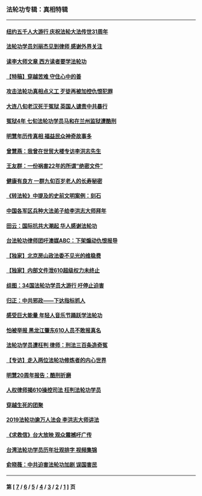 ### 法轮功专辑：真相特辑
---
#### [纽约五千人大游行 庆祝法轮大法传世31周年](../../pages/nf4389/n13995110.md?09210430) 
#### [法轮功学员刘丽杰见到律师 感谢外界关注](../../pages/nf4389/n13927012.md?09210430) 
#### [读李大师文章 西方读者要学法轮功](../../pages/nf4389/n13925142.md?09210430) 
#### [【特稿】穿越苦难 守住心中的善](../../pages/nf4389/n13784979.md?09210430) 
#### [攻击法轮功真相点义工 歹徒再被加控仇恨犯罪](../../pages/nf4389/n13601019.md?09210430) 
#### [大连八旬老汉死于冤狱 英国人谴责中共暴行](../../pages/nf4389/n13480118.md?09210430) 
#### [冤狱4年 七旬法轮功学员马和在兰州监狱遭酷刑](../../pages/nf4389/n13304688.md?09210430) 
#### [明慧年历传真相 福益民众神奇故事多](../../pages/nf4389/n13294545.md?09210430) 
#### [曾慧燕：我曾在世贸大楼专访李洪志先生](../../pages/nf4389/n12898729.md?09210430) 
#### [王友群：一份祸害22年的所谓“绝密文件”](../../pages/nf4389/n12871750.md?09210430) 
#### [健康有良方 一群九旬百岁老人的长寿秘密](../../pages/nf4389/n12847475.md?09210430) 
#### [《转法轮》中提及的史前文明案例：刻石](../../pages/nf4389/n12758577.md?09210430) 
#### [中国各军区兵种大法弟子给李洪志大师拜年](../../pages/nf4389/n12750047.md?09210430) 
#### [田云：国际抗共大潮起 华人感谢法轮功](../../pages/nf4389/n12357708.md?09210430) 
#### [台法轮功律师团吁澳媒ABC：下架煽动仇恨报导](../../pages/nf4389/n12279917.md?09210430) 
#### [【独家】北京房山政法委不见光的维稳费](../../pages/nf4389/n12031979.md?09210430) 
#### [【独家】内部文件泄610超级权力未终止](../../pages/nf4389/n12023895.md?09210430) 
#### [组图：34国法轮功学员大游行 吁停止迫害](../../pages/nf4389/n11492658.md?09210430) 
#### [归正：中共邪政——下达指标抓人](../../pages/nf4389/n11474770.md?09210430) 
#### [感受巨大能量 年轻人音乐节踊跃学法轮功](../../pages/nf4389/n11441981.md?09210430) 
#### [怕被举报 黑龙江肇东610人员不敢报真名](../../pages/nf4389/n11436499.md?09210430) 
#### [法轮功学员遭枉判 律师：刑法三百条造奇冤](../../pages/nf4389/n11433943.md?09210430) 
#### [【专访】走入两位法轮功修炼者的内心世界](../../pages/nf4389/n11415623.md?09210430) 
#### [明慧20周年报告：酷刑折磨](../../pages/nf4389/n11387954.md?09210430) 
#### [人权律师揭610操控司法 枉判法轮功学员](../../pages/nf4389/n11313370.md?09210430) 
#### [穿越生死的团聚](../../pages/nf4389/n11258922.md?09210430) 
#### [2019法轮功逾万人法会 李洪志大师讲法](../../pages/nf4389/n11265303.md?09210430) 
#### [《求救信》台大放映 观众震撼吁广传](../../pages/nf4389/n10922251.md?09210430) 
#### [台湾法轮功学员历年壮观排字 视频集锦](../../pages/nf4389/n10878789.md?09210430) 
#### [俞晓薇：中共迫害法轮功加剧 误国害民](../../pages/nf4389/n10859260.md?09210430) 

---
#### 第 [ [7](./7.md?09210430) / [6](./6.md?09210430) / [5](./5.md?09210430) / [4](./4.md?09210430) / [3](./3.md?09210430) / [2](./2.md?09210430) / [1](./1.md?09210430) ] 页
